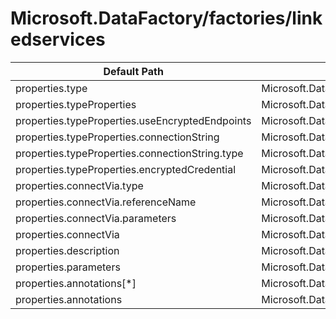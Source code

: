 # Microsoft.DataFactory/factories/linkedservices

| Default Path | Alias |
|---|---|
| properties.type | Microsoft.DataFactory/factories/linkedservices/type |
| properties.typeProperties | Microsoft.DataFactory/factories/linkedservices/typeProperties |
| properties.typeProperties.useEncryptedEndpoints | Microsoft.DataFactory/factories/linkedservices/typeProperties.useEncryptedEndpoints |
| properties.typeProperties.connectionString | Microsoft.DataFactory/factories/linkedservices/typeProperties.connectionString |
| properties.typeProperties.connectionString.type | Microsoft.DataFactory/factories/linkedservices/typeProperties.connectionString.type |
| properties.typeProperties.encryptedCredential | Microsoft.DataFactory/factories/linkedservices/typeProperties.encryptedCredential |
| properties.connectVia.type | Microsoft.DataFactory/factories/linkedservices/connectVia.type |
| properties.connectVia.referenceName | Microsoft.DataFactory/factories/linkedservices/connectVia.referenceName |
| properties.connectVia.parameters | Microsoft.DataFactory/factories/linkedservices/connectVia.parameters |
| properties.connectVia | Microsoft.DataFactory/factories/linkedservices/connectVia |
| properties.description | Microsoft.DataFactory/factories/linkedservices/description |
| properties.parameters | Microsoft.DataFactory/factories/linkedservices/parameters |
| properties.annotations[*] | Microsoft.DataFactory/factories/linkedservices/annotations[*] |
| properties.annotations | Microsoft.DataFactory/factories/linkedservices/annotations |

